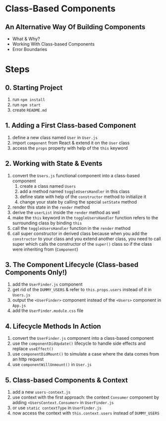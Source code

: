 # Class-Based Components

## An Alternative Way Of Building Components

- What & Why?
- Working With Class-based Components
- Error Boundaries

# Steps

## 0. Starting Project

1. run `npm install`
2. run `npm start`
3. create `README.md`

## 1. Adding a First Class-based Component

1. define a new class named `User` in `User.js`
2. import `component` from React & extend it on the `User` class
3. access the `props` property with help of the `this` keyword

## 2. Working with State & Events

1. convert the `Users.js` functional component into a class-based component
   1. create a class named `Users`
   2. add a method named `toggleUsersHandler` in this class
   3. define state with help of the `constructor` method to initialize it
   4. change your state by calling the special `setState` method
2. render this state in the `render` method
3. derive the `userList` inside the `render` method as well
4. make the `this` keyword in the `toggleUsersHandler` function refers to the surrounding class by binding `this`
5. call the `toggleUsersHandler` function in the `render` method
6. call super constructor in derived class because when you add the `constructor` to your class and you extend another class, you need to call super which calls the constructor of the `super()` class so if the class were inheriting from (`Component`)

## 3. The Component Lifecycle (Class-based Components Only!)

1. add the `UserFinder.js` component
2. get rid of the `DUMMY_USERS` & refer to `this.props.users` instead of it in `Users.js`
3. output the `<UserFinder>` component instead of the `<Users>` component in `App.js`
4. add the `UserFinder.module.css` file

## 4. Lifecycle Methods In Action

1. convert the `UserFinder.js` component into a class-based component
2. use the `componentDidUpdate()` lifecycle to handle side effects and replace `useEffect()`
3. use `componentDidMount()` to simulate a case where the data comes from an http request
4. use `componentWillUnmount()` in `User.js`

## 5. Class-based Components & Context

1. add a new `users-context.js`
2. use context with the first approach: the context `Consumer` component by adding `<UsersContext.Consumer>` in `UserFinder.js`
3. or use `static contextType` in `UserFinder.js`
4. now access the context with `this.context.users` instead of `DUMMY_USERS`
